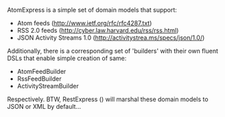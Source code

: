 AtomExpress is a simple set of domain models that support:

* Atom feeds (http://www.ietf.org/rfc/rfc4287.txt)
* RSS 2.0 feeds (http://cyber.law.harvard.edu/rss/rss.html)
* JSON Activity Streams 1.0 (http://activitystrea.ms/specs/json/1.0/)

Additionally, there is a corresponding set of 'builders' with their own fluent DSLs that enable simple creation of same:

* AtomFeedBuilder
* RssFeedBuilder
* ActivityStreamBuilder

Respectively. BTW, RestExpress () will marshal these domain models to JSON or XML by default...